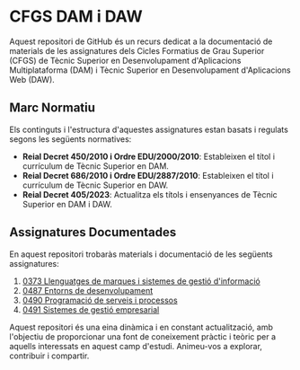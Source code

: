 # CFGS DAM i DAW

Aquest repositori de GitHub és un recurs dedicat a la documentació de materials de les assignatures dels Cicles Formatius de Grau Superior (CFGS) de Tècnic Superior en Desenvolupament d'Aplicacions Multiplataforma (DAM) i Tècnic Superior en Desenvolupament d'Aplicacions Web (DAW).

## Marc Normatiu

Els continguts i l'estructura d'aquestes assignatures estan basats i regulats segons les següents normatives:

- **Reial Decret 450/2010 i Ordre EDU/2000/2010**: Estableixen el títol i currículum de Tècnic Superior en DAM.
- **Reial Decret 686/2010 i Ordre EDU/2887/2010**: Estableixen el títol i currículum de Tècnic Superior en DAW.
- **Reial Decret 405/2023**: Actualitza els títols i ensenyances de Tècnic Superior en DAM i DAW.

## Assignatures Documentades

En aquest repositori trobaràs materials i documentació de les següents assignatures:

1. [0373 Llenguatges de marques i sistemes de gestió d'informació](0373%20Llenguatges%20de%20marques%20i%20sistemes%20de%20gestió%20d'informació)
2. [0487 Entorns de desenvolupament](0487%20Entorns%20de%20desenvolupament)
3. [0490 Programació de serveis i processos](0490%20Programació%20de%20serveis%20i%20processos)
4. [0491 Sistemes de gestió empresarial](0491%20Sistemes%20de%20gestió%20empresarial)

Aquest repositori és una eina dinàmica i en constant actualització, amb l'objectiu de proporcionar una font de coneixement pràctic i teòric per a aquells interessats en aquest camp d'estudi. Animeu-vos a explorar, contribuir i compartir.
